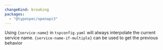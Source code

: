 ```yaml
---
changeKind: breaking
packages:
  - "@typespec/openapi3"
---
```


Using `{service-name}` in `tspconfig.yaml` will always interpolate the current service name. `{service-name-if-multiple}` can be used to get the previous behavior